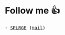 # Follow me 👍
<samp>
- <a href="https://splrge.dev">SPLRGE</a> (<a href="mailto:julien@splrge.dev">mail</a>)
</samp>

